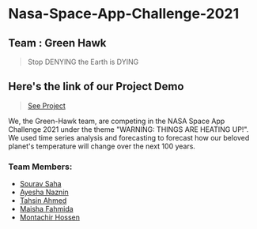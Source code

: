 # Nasa-Space-App-Challenge-2021

 ## Team : Green Hawk 

> Stop DENYING the Earth is DYING

## Here's the link of our Project Demo
> [See Project](https://youtu.be/ctqOdk3OP3Y)

We, the Green-Hawk team, are competing in the NASA Space App Challenge 2021 under the theme "WARNING: THINGS ARE HEATING UP!".  We used time series analysis and forecasting to forecast how our beloved planet's temperature will change over the next 100 years.


### Team Members:
- [Sourav Saha](https://github.com/sahasourav17)
- [Ayesha Naznin](https://github.com/PhantomANaz)
- [Tahsin Ahmed](https://github.com/mohsinian)
- [Maisha Fahmida](https://github.com/1704070-Maisha)
- [Montachir Hossen](https://github.com/Muntasir89)
